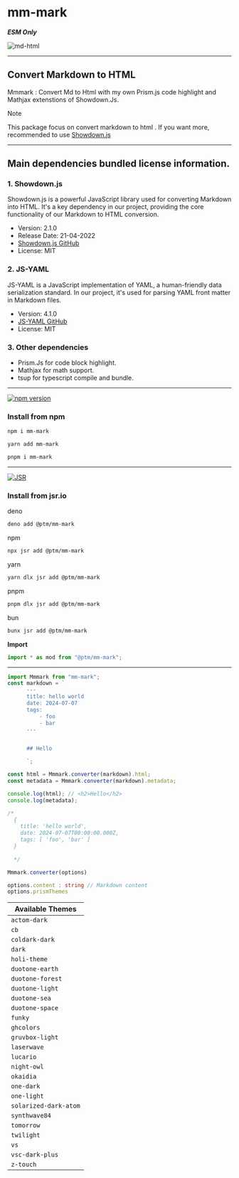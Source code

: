# mm-mark

**_ESM Only_**

![md-html](https://miro.medium.com/v2/resize:fit:1400/1*eZ7YPTqzcyFVoQxIOIQ9kQ.png)

---

## Convert Markdown to HTML

Mmmark : Convert Md to Html with my own Prism.js code highlight and Mathjax extenstions of Showdown.Js.

> [!NOTE]
> This package focus on convert markdown to html . If you want more, recommended to use [Showdown.js](https://github.com/showdownjs/showdown)

---

## Main dependencies bundled license information.

### 1. Showdown.js

Showdown.js is a powerful JavaScript library used for converting Markdown into HTML. It's a key dependency in our project, providing the core functionality of our Markdown to HTML conversion.

- Version: 2.1.0
- Release Date: 21-04-2022
- [Showdown.js GitHub](https://github.com/showdownjs/showdown)
- License: MIT

### 2. JS-YAML

JS-YAML is a JavaScript implementation of YAML, a human-friendly data serialization standard. In our project, it's used for parsing YAML front matter in Markdown files.

- Version: 4.1.0
- [JS-YAML GitHub](https://github.com/nodeca/js-yaml)
- License: MIT

### 3. Other dependencies

- Prism.Js for code block highlight.
- Mathjax for math support.
- tsup for typescript compile and bundle.

---

[![npm version](https://badge.fury.io/js/mm-mark.svg)](https://badge.fury.io/js/mm-mark)

### Install from npm

```bash
npm i mm-mark
```

```bash
yarn add mm-mark
```

```bash
pnpm i mm-mark
```

---

[![JSR](https://jsr.io/badges/@ptm/mm-mark)](https://jsr.io/@ptm/mm-mark)

### Install from jsr.io

deno

```bash
deno add @ptm/mm-mark
```

npm

```bash
npx jsr add @ptm/mm-mark
```

yarn

```bash
yarn dlx jsr add @ptm/mm-mark
```

pnpm

```bash
pnpm dlx jsr add @ptm/mm-mark
```

bun

```bash
bunx jsr add @ptm/mm-mark
```

**Import**

```ts
import * as mod from "@ptm/mm-mark";
```

---

```ts
import Mmmark from "mm-mark";
const markdown = `
      ---
      title: hello world
      date: 2024-07-07
      tags:
          - foo
          - bar
      ---


      ## Hello

      `;

const html = Mmmark.converter(markdown).html;
const metadata = Mmmark.converter(markdown).metadata;

console.log(html); // <h2>Hello</h2>
console.log(metadata);

/*
  {
    title: 'hello world',
    date: 2024-07-07T00:00:00.000Z,
    tags: [ 'foo', 'bar' ]
  }
  
  */

Mmmark.converter(options)

options.content : string // Markdown content
options.prismThemes
```



| Available Themes      |
| --------------------- |
| `actom-dark`          |
| `cb`                  |
| `coldark-dark`        |
| `dark`                |
| `holi-theme`          |
| `duotone-earth`       |
| `duotone-forest`      |
| `duotone-light`       |
| `duotone-sea`         |
| `duotone-space`       |
| `funky`               |
| `ghcolors`            |
| `gruvbox-light`       |
| `laserwave`           |
| `lucario`             |
| `night-owl`           |
| `okaidia`             |
| `one-dark`            |
| `one-light`           |
| `solarized-dark-atom` |
| `synthwave84`         |
| `tomorrow`            |
| `twilight`            |
| `vs`                  |
| `vsc-dark-plus`       |
| `z-touch`             |



